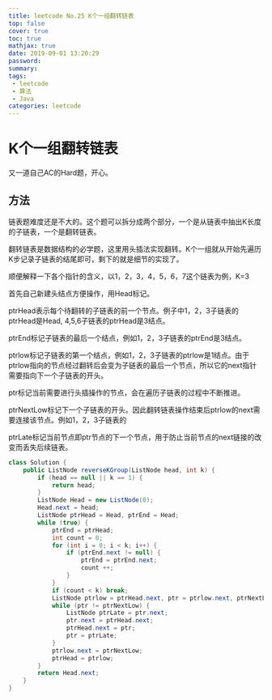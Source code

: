 ```yaml
---
title: leetcode No.25 K个一组翻转链表
top: false
cover: true
toc: true
mathjax: true
date: 2019-09-01 13:20:29
password:
summary:
tags:
 - leetcode
 - 算法
 - Java
categories: leetcode
---
```


# K个一组翻转链表

又一道自己AC的Hard题，开心。

## 方法

链表题难度还是不大的。这个题可以拆分成两个部分，一个是从链表中抽出K长度的子链表，一个是翻转链表。

翻转链表是数据结构的必学题，这里用头插法实现翻转。K个一组就从开始先遍历K步记录子链表的结尾即可，剩下的就是细节的实现了。

顺便解释一下各个指针的含义，以1，2，3，4，5，6，7这个链表为例，K=3

首先自己新建头结点方便操作，用Head标记。

ptrHead表示每个待翻转的子链表的前一个节点。例子中1，2，3子链表的ptrHead是Head, 4,5,6子链表的ptrHead是3结点。

ptrEnd标记子链表的最后一个结点，例如1，2，3子链表的ptrEnd是3结点。

ptrlow标记子链表的第一个结点，例如1，2，3子链表的ptrlow是1结点。由于ptrlow指向的节点经过翻转后会变为子链表的最后一个节点，所以它的next指针需要指向下一个子链表的开头。

ptr标记当前需要进行头插操作的节点，会在遍历子链表的过程中不断推进。

ptrNextLow标记下一个子链表的开头。因此翻转链表操作结束后ptrlow的next需要连接该节点。例如1，2，3子链表的

ptrLate标记当前节点即ptr节点的下一个节点，用于防止当前节点的next链接的改变而丢失后续链表。

```java
class Solution {
    public ListNode reverseKGroup(ListNode head, int k) {
        if (head == null || k == 1) {
            return head;
        }
        ListNode Head = new ListNode(0);
        Head.next = head;
        ListNode ptrHead = Head, ptrEnd = Head;
        while (true) {
            ptrEnd = ptrHead;
            int count = 0;
            for (int i = 0; i < k; i++) {
                if (ptrEnd.next != null) {
                    ptrEnd = ptrEnd.next;
                    count ++;
                }
            }
            if (count < k) break;
            ListNode ptrlow = ptrHead.next, ptr = ptrlow.next, ptrNextLow = ptrEnd.next;
            while (ptr != ptrNextLow) {
                ListNode ptrLate = ptr.next;
                ptr.next = ptrHead.next;
                ptrHead.next = ptr;
                ptr = ptrLate;
            }
            ptrlow.next = ptrNextLow;
            ptrHead = ptrlow;
        }
        return Head.next;
    }
}
```
